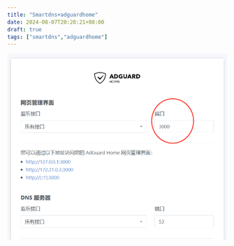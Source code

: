 ```yaml
---
title: "Smartdns+adguardhome"
date: 2024-08-07T20:28:21+08:00
draft: true
tags: ["smartdns","adguardhome"]
---
```


![img.png](img.png)

